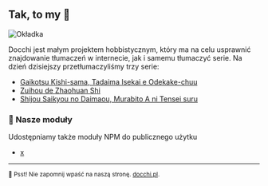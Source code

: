 ## Tak, to my 👋

![Okładka](https://cdn.discordapp.com/attachments/721911008213598238/986321329668112414/Bez-nazwy-1.png)

Docchi jest małym projektem hobbistycznym, który ma na celu usprawnić znajdowanie tłumaczeń w internecie, jak i samemu tłumaczyć serie. Na dzień dzisiejszy przetłumaczyliśmy trzy serie: 

- [Gaikotsu Kishi-sama, Tadaima Isekai e Odekake-chuu](https://docchi.pl/anime/gaikotsu-kishi-sama-tadaima-isekai-e-odekakechuu-48760)
- [Zuihou de Zhaohuan Shi](https://docchi.pl/anime/zuihou-de-zhaohuan-shi-41915)
- [Shijou Saikyou no Daimaou, Murabito A ni Tensei suru](https://docchi.pl/anime/shijou-saikyou-no-daimaou-murabito-a-ni-tensei-suru-48415)

### 🔮 Nasze moduły

Udostępniamy także moduły NPM do publicznego użytku

- [x](x)

---

<sub>🤫 Psst! Nie zapomnij wpaść na naszą stronę. [docchi.pl](https://docchi.pl/).</sub>

